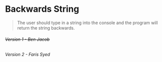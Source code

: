 Backwards String
=
> The user should type in a string into the console and the program will return the string backwards.

###### ~~Version 1 - Ben Jacob~~
###### Version 2 - Faris Syed
